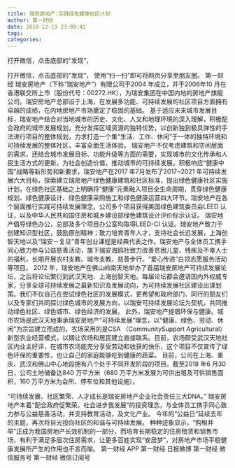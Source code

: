 ```yaml
---
title: 瑞安房地产:实践绿色健康社区计划
author: 第一财经
date: 2018-12-19 23:09:41
tags: 
categories: 
---
```

打开微信，点击底部的“发现”，
<!-- more -->
打开微信，点击底部的“发现”，
使用“扫一扫”即可将网页分享至朋友圈。
第一财经
瑞安房地产（下称“瑞安地产”）有限公司于2004 年成立，并于2006年10 月在香港联交所上市（股份代号：00272.HK），为瑞安集团在中国内地的房地产旗舰公司。瑞安房地产总部设于上海，在发展多功能、可持续发展的社区项目方面拥有卓越的成绩，在内地房地产市场奠定了稳固的基础。
基于适应未来城市发展目标，瑞安地产结合对当地城市的历史、文化、人文和地理环境的深入理解，积极配合政府的城市发展规划，充分发挥区域资源的独特优势，以创新独到极具弹性的手法进行项目的整体规划，力求打造一个集“生活、工作、休闲”于一体的独特环境和可持续发展的整体社区，丰富全面生活体验。
瑞安地产不仅考虑建筑和空间层面的需求，还结合城市发展目标、功能升级等方面的需要，实现城市的文化传承和人民生活方式的更新，为社会创造价值，推动城市的可持续发展。积极响应“健康中国”战略等新形势和新要求，瑞安地产在2017 年7月发布了2017~2021 年可持续发展六大目标，探索建立瑞房地产绿色健康建筑和社区标准，提出绿色健康社区实施计划，在绿色社区基础之上明确将“健康”元素融入项目全生命周期，贯穿绿色健康规划、绿色健康设计、绿色健康采购施工和绿色健康运营四大环节。瑞安地产在各个层面推行实践可持续发展理念，公司多个项目获得美国绿色建筑委员会LEED 认证，以及中华人民共和国住房和城乡建设部绿色建筑设计评价标示认证。
瑞安地产倡导绿色办公，总部及多个项目办公室均取得LEED-CI 认证。瑞安地产致力于创建知识型社区，鼓励原创精神；致力培育青年人才，支持社会长远发展，上海创智天地以及“瑞安－复旦”青年创业课程是经典代表之作。瑞安地产与全体员工携手同心致力参与公益慈善活动，旗下瑞安海鸥社致力改善贫困儿童、残疾及不幸人士的福利，长期开展农村支教、城市支教、慈善步行、“爱心传递”白领志愿服务活动等项目。
2012 年，瑞安地产在佛山岭南天地举办了首届瑞安房地产可持续发展论坛，之后将论坛繁衍到武汉天地、上海创智天地。每届论坛都会邀请国内外权威专家，分享全球可持续发展之最新知识及发展动向，为可持续发展社区建设出谋划策。我们不仅自己在尝试绿色社区的发展模式，更希望和政府部门、同行的朋友们以及专家们共同探讨绿色城市的发展方向，以瑞安可持续发展论坛为契机，共同推动绿色社区、绿色城市、绿色经济的发展。
此外，瑞安地产提倡环保与健康。城市农场是武汉天地秉承瑞安房地产“可持续发展”理念，以“健康、绿色、劳动、休闲”为宗旨建立而成的，农场采用的是CSA （CommunitySupport Agricultural）新型农业经营模式，以期让农场和居民建立直接联系。目前，农场颇受武汉天地社区内业主好评，在城市农场能充分享受劳动和收获的快乐，这个项目不仅宣传了绿色环保的重要性，也让自己的家庭能够吃到健康的蔬菜。
目前，公司在上海、重庆、武汉和佛山中心地段拥有八个处于不同开发阶段的项目。截至2018 年6 月30日，公司土地储备达840 万平方米（680 万平方米发展为可供出租及可供销售面积，160 万平方米为会所、停车位和其他设施）。
 
 
“可持续发展、社区繁荣、人才成长是瑞安房地产企业社会责任三大DNA。”
瑞安房地产本着“配合政府促繁荣，社会进步我发展”的投资理念，与全体员工携手同心致力参与公益慈善活动，并支持教育活动，及文化产业。
今年的“公益日”延续去年的主题，再次将目光投向社区的和谐与可持续发展。
种种迹象显示，“购租并举”正成为我国房地产长效机制的一部分，而培育长期稳定的住房租赁和销售市场，有利于满足多层次住房需求，让更多百姓实现“安居梦”，对房地产市场平稳健康发展所产生的作用也不言而喻。
第一财经
APP
第一财经
日报微博
第一财经
微信服务号
第一财经
微信订阅号
